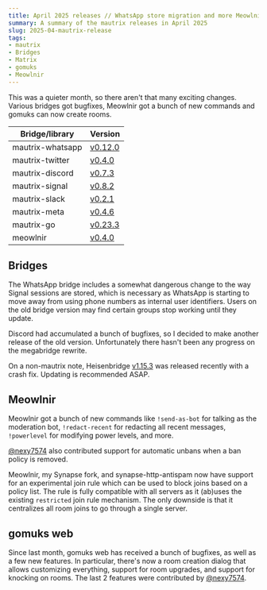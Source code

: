 ```yaml
---
title: April 2025 releases // WhatsApp store migration and more Meowlnir commands
summary: A summary of the mautrix releases in April 2025
slug: 2025-04-mautrix-release
tags:
- mautrix
- Bridges
- Matrix
- gomuks
- Meowlnir
---
```

This was a quieter month, so there aren't that many exciting changes. Various
bridges got bugfixes, Meowlnir got a bunch of new commands and gomuks can now
create rooms.

| Bridge/library    | Version                                                          |
|-------------------|------------------------------------------------------------------|
| mautrix-whatsapp  | [v0.12.0](https://github.com/mautrix/whatsapp/releases/v0.12.0)  |
| mautrix-twitter   | [v0.4.0](https://github.com/mautrix/twitter/releases/v0.4.0)     |
| mautrix-discord   | [v0.7.3](https://github.com/mautrix/discord/releases/v0.7.3)     |
| mautrix-signal    | [v0.8.2](https://github.com/mautrix/signal/releases/v0.8.2)      |
| mautrix-slack     | [v0.2.1](https://github.com/mautrix/slack/releases/v0.2.1)       |
| mautrix-meta      | [v0.4.6](https://github.com/mautrix/meta/releases/v0.4.6)        |
| mautrix-go        | [v0.23.3](https://github.com/mautrix/go/releases/v0.23.3)        |
| meowlnir          | [v0.4.0](https://github.com/maunium/meowlnir/releases/v0.4.0)    |

## Bridges
The WhatsApp bridge includes a somewhat dangerous change to the way Signal
sessions are stored, which is necessary as WhatsApp is starting to move away
from using phone numbers as internal user identifiers. Users on the old bridge
version may find certain groups stop working until they update.

Discord had accumulated a bunch of bugfixes, so I decided to make another
release of the old version. Unfortunately there hasn't been any progress on
the megabridge rewrite.

On a non-mautrix note, Heisenbridge [v1.15.3](https://github.com/hifi/heisenbridge/releases/tag/v1.15.3)
was released recently with a crash fix. Updating is recommended ASAP.

## Meowlnir
Meowlnir got a bunch of new commands like `!send-as-bot` for talking as the
moderation bot, `!redact-recent` for redacting all recent messages,
`!powerlevel` for modifying power levels, and more.

[@nexy7574] also contributed support for automatic unbans when a ban policy is
removed.

Meowlnir, my Synapse fork, and synapse-http-antispam now have support for an
experimental join rule which can be used to block joins based on a policy list.
The rule is fully compatible with all servers as it (ab)uses the existing
`restricted` join rule mechanism. The only downside is that it centralizes all
room joins to go through a single server.

## gomuks web
Since last month, gomuks web has received a bunch of bugfixes, as well as a few
new features. In particular, there's now a room creation dialog that allows
customizing everything, support for room upgrades, and support for knocking on
rooms. The last 2 features were contributed by [@nexy7574].

[@nexy7574]: https://github.com/nexy7574
